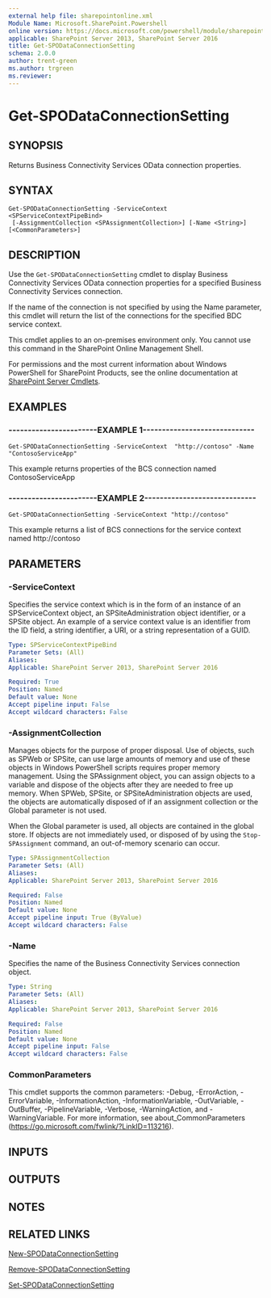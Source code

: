 ```yaml
---
external help file: sharepointonline.xml
Module Name: Microsoft.SharePoint.Powershell
online version: https://docs.microsoft.com/powershell/module/sharepoint-server/get-spodataconnectionsetting
applicable: SharePoint Server 2013, SharePoint Server 2016
title: Get-SPODataConnectionSetting
schema: 2.0.0
author: trent-green
ms.author: trgreen
ms.reviewer:
---
```


# Get-SPODataConnectionSetting

## SYNOPSIS

Returns Business Connectivity Services OData connection properties.


## SYNTAX

```
Get-SPODataConnectionSetting -ServiceContext <SPServiceContextPipeBind>
 [-AssignmentCollection <SPAssignmentCollection>] [-Name <String>] [<CommonParameters>]
```

## DESCRIPTION
Use the `Get-SPODataConnectionSetting` cmdlet to display Business Connectivity Services OData connection properties for a specified Business Connectivity Services connection.

If the name of the connection is not specified by using the Name parameter, this cmdlet will return the list of the connections for the specified BDC service context.

This cmdlet applies to an on-premises environment only.
You cannot use this command in the SharePoint Online Management Shell.

For permissions and the most current information about Windows PowerShell for SharePoint Products, see the online documentation at [SharePoint Server Cmdlets](https://go.microsoft.com/fwlink/p/?LinkId=251831).


## EXAMPLES

### -----------------------EXAMPLE 1-----------------------------
```
Get-SPODataConnectionSetting -ServiceContext  "http://contoso" -Name "ContosoServiceApp"
```

This example returns properties of the BCS connection named ContosoServiceApp

### -----------------------EXAMPLE 2-----------------------------
```
Get-SPODataConnectionSetting -ServiceContext "http://contoso"
```

This example returns a list of BCS connections for the service context named http://contoso


## PARAMETERS

### -ServiceContext
Specifies the service context which is in the form of an instance of an SPServiceContext object, an SPSiteAdministration object identifier, or a SPSite object.
An example of a service context value is an identifier from the ID field, a string identifier, a URI, or a string representation of a GUID.


```yaml
Type: SPServiceContextPipeBind
Parameter Sets: (All)
Aliases: 
Applicable: SharePoint Server 2013, SharePoint Server 2016

Required: True
Position: Named
Default value: None
Accept pipeline input: False
Accept wildcard characters: False
```

### -AssignmentCollection
Manages objects for the purpose of proper disposal.
Use of objects, such as SPWeb or SPSite, can use large amounts of memory and use of these objects in Windows PowerShell scripts requires proper memory management.
Using the SPAssignment object, you can assign objects to a variable and dispose of the objects after they are needed to free up memory.
When SPWeb, SPSite, or SPSiteAdministration objects are used, the objects are automatically disposed of if an assignment collection or the Global parameter is not used.

When the Global parameter is used, all objects are contained in the global store.
If objects are not immediately used, or disposed of by using the `Stop-SPAssignment` command, an out-of-memory scenario can occur.


```yaml
Type: SPAssignmentCollection
Parameter Sets: (All)
Aliases: 
Applicable: SharePoint Server 2013, SharePoint Server 2016

Required: False
Position: Named
Default value: None
Accept pipeline input: True (ByValue)
Accept wildcard characters: False
```

### -Name
Specifies the name of the Business Connectivity Services connection object.


```yaml
Type: String
Parameter Sets: (All)
Aliases: 
Applicable: SharePoint Server 2013, SharePoint Server 2016

Required: False
Position: Named
Default value: None
Accept pipeline input: False
Accept wildcard characters: False
```

### CommonParameters
This cmdlet supports the common parameters: -Debug, -ErrorAction, -ErrorVariable, -InformationAction, -InformationVariable, -OutVariable, -OutBuffer, -PipelineVariable, -Verbose, -WarningAction, and -WarningVariable. For more information, see about_CommonParameters (https://go.microsoft.com/fwlink/?LinkID=113216).

## INPUTS

## OUTPUTS

## NOTES

## RELATED LINKS

[New-SPODataConnectionSetting](New-SPODataConnectionSetting.md)

[Remove-SPODataConnectionSetting](Remove-SPODataConnectionSetting.md)

[Set-SPODataConnectionSetting](Set-SPODataConnectionSetting.md)

